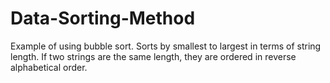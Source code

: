 # Data-Sorting-Method
Example of using bubble sort.
Sorts by smallest to largest in terms of string length.
If two strings are the same length, they are ordered in reverse alphabetical order.
